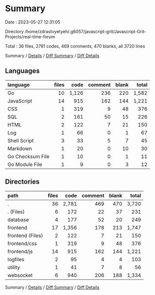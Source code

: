 # Summary

Date : 2023-05-27 12:31:05

Directory /home/zdrastvyetyeh/.g6057/javascript-grit/Javascript-Grit-Projects/real-time-forum

Total : 36 files,  2781 codes, 469 comments, 470 blanks, all 3720 lines

Summary / [Details](details.md) / [Diff Summary](diff.md) / [Diff Details](diff-details.md)

## Languages
| language | files | code | comment | blank | total |
| :--- | ---: | ---: | ---: | ---: | ---: |
| Go | 10 | 1,126 | 236 | 220 | 1,582 |
| JavaScript | 14 | 915 | 162 | 144 | 1,221 |
| CSS | 1 | 319 | 9 | 48 | 376 |
| SQL | 2 | 161 | 50 | 15 | 226 |
| HTML | 2 | 122 | 7 | 21 | 150 |
| Log | 1 | 66 | 0 | 1 | 67 |
| Shell Script | 3 | 33 | 5 | 7 | 45 |
| Markdown | 1 | 20 | 0 | 10 | 30 |
| Go Checksum File | 1 | 10 | 0 | 1 | 11 |
| Go Module File | 1 | 9 | 0 | 3 | 12 |

## Directories
| path | files | code | comment | blank | total |
| :--- | ---: | ---: | ---: | ---: | ---: |
| . | 36 | 2,781 | 469 | 470 | 3,720 |
| . (Files) | 6 | 172 | 22 | 37 | 231 |
| database | 4 | 177 | 52 | 20 | 249 |
| frontend | 17 | 1,356 | 178 | 213 | 1,747 |
| frontend (Files) | 2 | 122 | 7 | 21 | 150 |
| frontend/css | 1 | 319 | 9 | 48 | 376 |
| frontend/js | 14 | 915 | 162 | 144 | 1,221 |
| logfiles | 2 | 95 | 4 | 4 | 103 |
| utility | 1 | 41 | 7 | 8 | 56 |
| websocket | 6 | 940 | 206 | 188 | 1,334 |

Summary / [Details](details.md) / [Diff Summary](diff.md) / [Diff Details](diff-details.md)